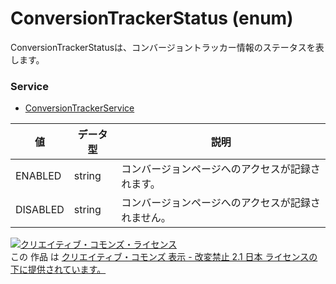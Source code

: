 # ConversionTrackerStatus (enum)
ConversionTrackerStatusは、コンバージョントラッカー情報のステータスを表します。
### Service
+ [ConversionTrackerService](../services/ConversionTrackerService.md)

| 値 | データ型 | 説明 | 
|---|---|---|
| ENABLED| string| コンバージョンページへのアクセスが記録されます。 |
| DISABLED| string| コンバージョンページへのアクセスが記録されません。 |
<a rel="license" href="http://creativecommons.org/licenses/by-nd/2.1/jp/"><img alt="クリエイティブ・コモンズ・ライセンス" style="border-width:0" src="https://i.creativecommons.org/l/by-nd/2.1/jp/88x31.png" /></a><br />この 作品 は <a rel="license" href="http://creativecommons.org/licenses/by-nd/2.1/jp/">クリエイティブ・コモンズ 表示 - 改変禁止 2.1 日本 ライセンスの下に提供されています。</a>
